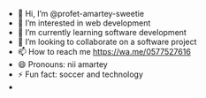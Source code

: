 - 👋 Hi, I’m @profet-amartey-sweetie
- 👀 I’m interested in web development
- 🌱 I’m currently learning software development
- 💞️ I’m looking to collaborate on a software project
- 📫 How to reach me https://wa.me/0577527616
- 😄 Pronouns: nii amartey
- ⚡ Fun fact: soccer and technology
- 

<!---
profet-amartey-sweetie/profet-amartey-sweetie is a ✨ special ✨ repository because its `README.md` (this file) appears on your GitHub profile.
You can click the Preview link to take a look at your changes.
--->
